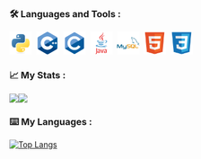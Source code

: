 ### :hammer_and_wrench: Languages and Tools :
<div>
  <img src="https://github.com/devicons/devicon/blob/master/icons/python/python-original.svg" title="Python" alt="Python" width="40" height="40"/>&nbsp;
  <img src="https://github.com/devicons/devicon/blob/master/icons/cplusplus/cplusplus-original.svg" title="Cplusplus" alt="Cplusplus" width="40" height="40"/>&nbsp;
  <img src="https://github.com/devicons/devicon/blob/master/icons/c/c-original.svg" title="C" alt="C" width="40" height="40"/>&nbsp;
  <img src="https://github.com/devicons/devicon/blob/master/icons/java/java-original-wordmark.svg" title="Java" alt="Java" width="40" height="40"/>&nbsp;
  <img src="https://github.com/devicons/devicon/blob/master/icons/mysql/mysql-original-wordmark.svg" title="MySQL"  alt="MySQL" width="40" height="40"/>&nbsp;
  <img src="https://github.com/devicons/devicon/blob/master/icons/html5/html5-original.svg" title="HTML5" alt="HTML" width="40" height="40"/>&nbsp;
  <img src="https://github.com/devicons/devicon/blob/master/icons/css3/css3-original.svg" title="Css3" alt="Css3" width="40" height="40"/>&nbsp;
</div>

### :chart_with_upwards_trend: My Stats :
<!--[![GitHub Streak](https://github-readme-streak-stats.herokuapp.com?user=ChristosStamoulos&theme=radical)](https://git.io/streak-stats)-->

<!--[![Anurag's GitHub stats](https://github-readme-stats.vercel.app/api?username=ChristosStamoulos&rank_icon=github&theme=radical)](https://github.com/ChristosStamoulos/github-readme-stats)-->

<div style="display: flex; flex-direction: row;">
 <img class="img" src="https://github-readme-streak-stats.herokuapp.com?user=ChristosStamoulos&theme=radical" />
 <img class="img" src="https://github-readme-stats.vercel.app/api?username=ChristosStamoulos&rank_icon=github&theme=radical&layout=compact" />
</div>

### ⌨️ My Languages :
[![Top Langs](https://github-readme-stats.vercel.app/api/top-langs/?username=ChristosStamoulos&layout=compact&theme=radical)](https://github.com/ChristosStamoulos/github-readme-stats)

<img src="https://komarev.com/ghpvc/?username=ChristosStamoulos&style=flat-square&color=blue" alt=""/>

